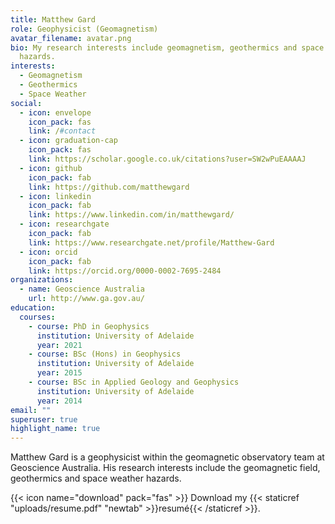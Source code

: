 ```yaml
---
title: Matthew Gard
role: Geophysicist (Geomagnetism)
avatar_filename: avatar.png
bio: My research interests include geomagnetism, geothermics and space weather
  hazards.
interests:
  - Geomagnetism
  - Geothermics
  - Space Weather
social:
  - icon: envelope
    icon_pack: fas
    link: /#contact
  - icon: graduation-cap
    icon_pack: fas
    link: https://scholar.google.co.uk/citations?user=SW2wPuEAAAAJ
  - icon: github
    icon_pack: fab
    link: https://github.com/matthewgard
  - icon: linkedin
    icon_pack: fab
    link: https://www.linkedin.com/in/matthewgard/
  - icon: researchgate
    icon_pack: fab
    link: https://www.researchgate.net/profile/Matthew-Gard
  - icon: orcid
    icon_pack: fab
    link: https://orcid.org/0000-0002-7695-2484
organizations:
  - name: Geoscience Australia
    url: http://www.ga.gov.au/
education:
  courses:
    - course: PhD in Geophysics
      institution: University of Adelaide
      year: 2021
    - course: BSc (Hons) in Geophysics
      institution: University of Adelaide
      year: 2015
    - course: BSc in Applied Geology and Geophysics
      institution: University of Adelaide
      year: 2014
email: ""
superuser: true
highlight_name: true
---
```

Matthew Gard is a geophysicist within the geomagnetic observatory team at Geoscience Australia. His research interests include the geomagnetic field, geothermics and space weather hazards.

{{< icon name="download" pack="fas" >}} Download my {{< staticref "uploads/resume.pdf" "newtab" >}}resumé{{< /staticref >}}.